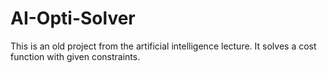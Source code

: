 # AI-Opti-Solver
This is an old project from the artificial intelligence lecture. It solves a cost function with given constraints.
